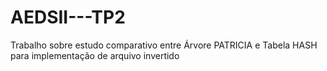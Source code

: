 # AEDSII---TP2
Trabalho sobre estudo comparativo entre Árvore PATRICIA e Tabela HASH para implementação de arquivo invertido
